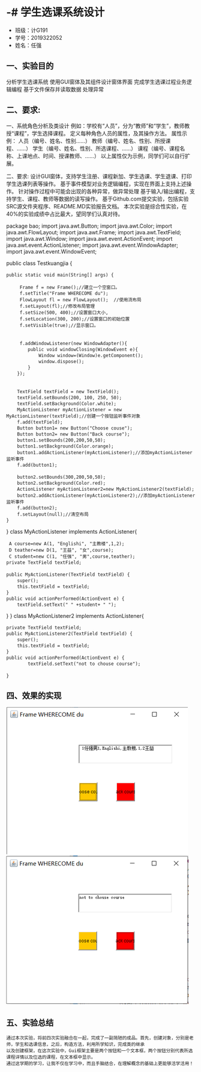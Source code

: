 # -# 学生选课系统设计
* 班级：计G191
* 学号：2019322052
* 姓名：任强
## 一、实验目的
分析学生选课系统
使用GUI窗体及其组件设计窗体界面
完成学生选课过程业务逻辑编程
基于文件保存并读取数据
处理异常

## 二、要求:
一、系统角色分析及类设计
例如：学校有“人员”，分为“教师”和“学生”，教师教授“课程”，学生选择课程。
定义每种角色人员的属性，及其操作方法。
属性示例：	人员（编号、姓名、性别……）
教师（编号、姓名、性别、所授课程、……）
			学生（编号、姓名、性别、所选课程、……）
			课程（编号、课程名称、上课地点、时间、授课教师、……）
以上属性仅为示例，同学们可以自行扩展。

二、要求:
设计GUI窗体，支持学生注册、课程新加、学生选课、学生退课、打印学生选课列表等操作。
基于事件模型对业务逻辑编程，实现在界面上支持上述操作。
针对操作过程中可能会出现的各种异常，做异常处理
基于输入/输出编程，支持学生、课程、教师等数据的读写操作。
基于Github.com提交实验，包括实验SRC源文件夹程序、README.MD实验报告文档。
本次实验是综合性实验，在40%的实验成绩中占比最大，望同学们认真对待。

package bao;
import java.awt.Button;
import java.awt.Color;
import java.awt.FlowLayout;
import java.awt.Frame;
import java.awt.TextField;
import java.awt.Window;
import java.awt.event.ActionEvent;
import java.awt.event.ActionListener;
import java.awt.event.WindowAdapter;
import java.awt.event.WindowEvent;


public class Testkuangjia {

    public static void main(String[] args) {

    	 Frame f = new Frame();//建立一个空窗口。
    	 f.setTitle("Frame WHERECOME du");
    	 FlowLayout fl = new FlowLayout();  //使用流布局
         f.setLayout(fl);//修改布局管理
         f.setSize(500, 400);//设置窗口大小,
         f.setLocation(300, 200);//设置窗口的初始位置
         f.setVisible(true);//显示窗口。
    	 

         f.addWindowListener(new WindowAdapter(){
 			public void windowClosing(WindowEvent e){
 				Window window=(Window)e.getComponent();
 				window.dispose();
 			}
 		});


 		TextField textField = new TextField();
 		textField.setBounds(200, 100, 250, 50);
 		textField.setBackground(Color.white);
 		MyActionListener myActionListener = new MyActionListener(textField);//创建一个按钮监听事件对象
 		f.add(textField);
 		Button button1= new Button("Choose couse");
 		Button button2= new Button("Back course");
 		button1.setBounds(200,200,50,50);
 		button1.setBackground(Color.orange);
 		button1.addActionListener(myActionListener);//添加myActionListener监听事件
 		f.add(button1);

 		button2.setBounds(300,200,50,50);
 		button2.setBackground(Color.red);
 		ActionListener myActionListener2=new MyActionListener2(textField);
		button2.addActionListener(myActionListener2);//添加myActionListener监听事件
 		f.add(button2);
        f.setLayout(null);//清空布局
    }
    	
}
class MyActionListener implements ActionListener{
	
	 A course=new A(1, "Englishi", "主教楼",1,2);
	 D teather=new D(1, "王益", "女",course);
	 C student=new C(1, "任强", "男",course,teather);
	private TextField textField;
 
	public MyActionListener(TextField textField) {
		super();
		this.textField = textField;
	}
	public void actionPerformed(ActionEvent e) {
		textField.setText(" " +student+ " ");
}
}
class MyActionListener2 implements ActionListener{
	
	private TextField textField;
	public MyActionListener2(TextField textField) {
		super();
		this.textField = textField;
	}
	public void actionPerformed(ActionEvent e) {
			textField.setText("not to chouse course");
	
	}
	

## 四、效果的实现

![image](https://github.com/Renqiang022636879/-/blob/master/1.PNG)
![image](https://github.com/Renqiang022636879/-/blob/master/2.PNG)
## 五、实验总结   
    通过本次实验，将前四次实验融合在一起，完成了一副简陋的成品。首先，创建对象，分别是老师，学生和选课信息，之后，构造方法，利用所学知识，完成类的继承
    以及创建框架，在这次实验中，Gui框架主要是两个按钮和一个文本框，两个按钮分别代表所选课程详情以及位选的课程，在文本框中显示。
    通过这学期的学习，让我不仅在学习中，而且手脑结合，在理解概念的基础上更能够活学活用！
